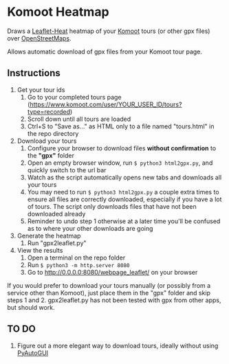 # Komoot Heatmap

Draws a [Leaflet-Heat](https://github.com/Leaflet/Leaflet.heat) heatmap of your [Komoot](https://www.komoot.com/) tours (or other gpx files) over [OpenStreetMaps](https://www.openstreetmap.org/).

Allows automatic download of gpx files from your Komoot tour page.

## Instructions

1. Get your tour ids
    1. Go to your completed tours page (https://www.komoot.com/user/YOUR_USER_ID/tours?type=recorded)
    2. Scroll down until all tours are loaded
    3. Ctrl+S to "Save as..." as HTML only to a file named "tours.html" in the repo directory
2. Download your tours
    1. Configure your browser to download files __without confirmation__ to the __"gpx"__ folder
    2. Open an empty browser window, run `$ python3 html2gpx.py`, and quickly switch to the url bar
    3. Watch as the script automatically opens new tabs and downloads all your tours
    4. You may need to run `$ python3 html2gpx.py` a couple extra times to ensure all files are correctly downloaded, especially if you have a lot of tours. The script only downloads files that have not been downloaded already
    5. Reminder to undo step 1 otherwise at a later time you'll be confused as to where your other downloads are going
3. Generate the heatmap
    1. Run "gpx2leaflet.py"
4. View the results
    1. Open a terminal on the repo folder
    2. Run `$ python3 -m http.server 8080`
    3. Go to http://0.0.0.0:8080/webpage_leaflet/ on your browser

If you would prefer to download your tours manually (or possibly from a service other than Komoot), just place them in the "gpx" folder and skip steps 1 and 2.
gpx2leaflet.py has not been tested with gpx from other apps, but should work.

## TO DO

1. Figure out a more elegant way to download tours, ideally without using [PyAutoGUI](https://github.com/asweigart/pyautogui)
